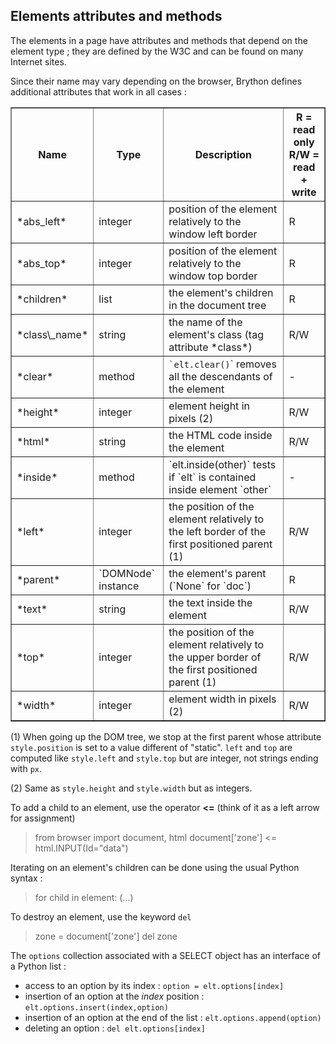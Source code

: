 Elements attributes and methods
-------------------------------

The elements in a page have attributes and methods that depend on the element 
type ; they are defined by the W3C and can be found on many Internet sites.

Since their name may vary depending on the browser, Brython defines additional 
attributes that work in all cases :

<table border=1 cellpadding=3>
<tr>
<th>Name</th><th>Type</th><th>Description</th><th>R = read only<br>R/W = 
read + write</th>
</tr>

<tr>
<td>*abs_left*</td><td>integer</td><td>position of the element relatively to the window left border</td><td>R</td>
</tr>

<tr>
<td>*abs_top*</td><td>integer</td><td>position of the element relatively to the window top border</td><td>R</td>
</tr>

<tr>
<td>*children*</td><td>list</td><td>the element's children in the document 
tree</td><td>R</td>
</tr>

<tr>
<td>*class\_name*</td><td>string</td><td>the name of the element's class (tag 
attribute *class*)</td><td>R/W</td>
</tr>

<tr>
<td>*clear*</td><td>method</td><td><code>`elt.clear()</code>` removes all the 
descendants of the element</td><td>-</td>
</tr>

<tr>
<td>*height*</td><td>integer</td><td>element height in pixels (2)</td><td>R/W</td>
</tr>

<tr>
<td>*html*</td><td>string</td><td>the HTML code inside the element</td>
<td>R/W</td>
</tr>

<tr>
<td>*inside*</td><td>method</td><td>`elt.inside(other)` tests if `elt` is
contained inside element `other`</td><td>-</td>
</tr>

<tr>
<td>*left*</td><td>integer</td><td>the position of the element relatively to 
the left border of the first positioned parent (1)</td><td>R/W</td>
</tr>

<tr>
<td>*parent*</td><td>`DOMNode` instance</td><td>the element's parent (`None` 
for `doc`)</td><td>R</td>
</tr>

<tr>
<td>*text*</td><td>string</td><td>the text inside the element</td><td>R/W</td>
</tr>

<tr>
<td>*top*</td><td>integer</td><td>the position of the element relatively to 
the upper border of the first positioned parent (1)</td><td>R/W</td>
</tr>

<tr>
<td>*width*</td><td>integer</td><td>element width in pixels (2)</td><td>R/W</td>
</tr>

</table>

(1) When going up the DOM tree, we stop at the first parent whose attribute 
`style.position` is set to a value different of "static". `left` and `top` are 
computed like `style.left` and `style.top` but are integer, not strings ending 
with `px`.

(2) Same as `style.height` and `style.width` but as integers.

To add a child to an element, use the operator __<=__ (think of it as a left 
arrow for assignment)

>    from browser import document, html
>    document['zone'] <= html.INPUT(Id="data")

Iterating on an element's children can be done using the usual Python syntax : 

>    for child in element:
>        (...)

To destroy an element, use the keyword `del`
>    zone = document['zone']
>    del zone

The `options` collection associated with a SELECT object has an interface of a
 Python list :

- access to an option by its index : `option = elt.options[index]`
- insertion of an option at the _index_ position : `elt.options.insert(index,option)`
- insertion of an option at the end of the list : `elt.options.append(option)`
- deleting an option : `del elt.options[index]`



